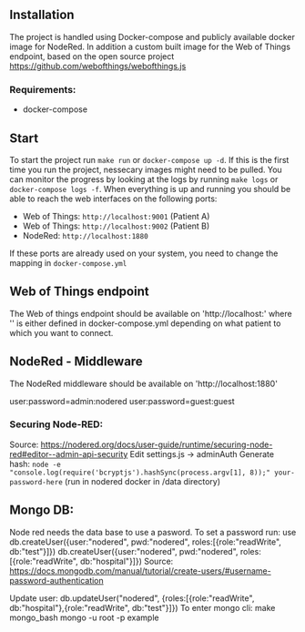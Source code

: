 
  ## Installation
  The project is handled using Docker-compose and publicly available docker image for NodeRed. In addition a custom built image for the Web of Things endpoint, based on the open source project https://github.com/webofthings/webofthings.js

  ### Requirements:
  * docker-compose

  ## Start
  To start the project run ``make run`` or ``docker-compose up -d``.
  If this is the first time you run the project, nessecary images might need to be pulled. You can monitor the progress by looking at the logs by running ``make logs`` or ``docker-compose logs -f``.
  When everything is up and running you should be able to reach the web interfaces on the following ports:
  * Web of Things: ``http://localhost:9001`` (Patient A)
  * Web of Things: ``http://localhost:9002`` (Patient B)
  * NodeRed: ``http://localhost:1880``

  If these ports are already used on your system, you need to change the mapping in ``docker-compose.yml``
  
  ## Web of Things endpoint
  The Web of things endpoint should be available on 'http://localhost:<PORT>' where '<PORT>' is either defined in docker-compose.yml depending on what patient to which you want to connect.
  
  ## NodeRed - Middleware
  The NodeRed middleware should be available on 'http://localhost:1880'

  user:password=admin:nodered
  user:password=guest:guest

  ### Securing Node-RED:
  Source: https://nodered.org/docs/user-guide/runtime/securing-node-red#editor--admin-api-security
  Edit settings.js -> adminAuth
  Generate hash: ``node -e "console.log(require('bcryptjs').hashSync(process.argv[1], 8));" your-password-here``
  (run in nodered docker in /data directory)

## Mongo DB:
Node red needs the data base to use a pasword.
To set a password run:
use <database>
db.createUser({user:"nodered", pwd:"nodered", roles:[{role:"readWrite", db:"test"}]})
db.createUser({user:"nodered", pwd:"nodered", roles:[{role:"readWrite", db:"hospital"}]})
Source: https://docs.mongodb.com/manual/tutorial/create-users/#username-password-authentication

Update user:
db.updateUser("nodered", {roles:[{role:"readWrite", db:"hospital"},{role:"readWrite", db:"test"}]}) 
To enter mongo cli:
make mongo_bash
mongo -u root -p example